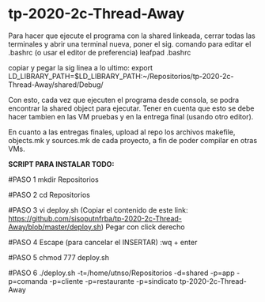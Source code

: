 # tp-2020-2c-Thread-Away

Para hacer que ejecute el programa con la shared linkeada, cerrar todas las terminales y abrir una terminal nueva, 
poner el sig. comando para editar el .bashrc (o usar el editor de preferencia)
leafpad .bashrc

copiar y pegar la sig linea a lo ultimo: 
export LD_LIBRARY_PATH=$LD_LIBRARY_PATH:~/Repositorios/tp-2020-2c-Thread-Away/shared/Debug/

Con esto, cada vez que ejecuten el programa desde consola, se podra encontrar la shared object para ejecutar.
Tener en cuenta que esto se debe hacer tambien en las VM pruebas y en la entrega final (usando otro editor).

En cuanto a las entregas finales, upload al repo los archivos makefile, objects.mk y sources.mk
de cada proyecto, a fin de poder compilar en otras VMs.

<b>SCRIPT PARA INSTALAR TODO:</b>

#PASO 1
mkdir Repositorios

#PASO 2
cd Repositorios

#PASO 3
vi deploy.sh
(Copiar el contenido de este link: https://github.com/sisoputnfrba/tp-2020-2c-Thread-Away/blob/master/deploy.sh)
Pegar con click derecho

#PASO 4
Escape (para cancelar el INSERTAR)
:wq + enter

#PASO 5
chmod 777 deploy.sh

#PASO 6
./deploy.sh -t=/home/utnso/Repositorios -d=shared -p=app -p=comanda -p=cliente -p=restaurante -p=sindicato tp-2020-2c-Thread-Away
